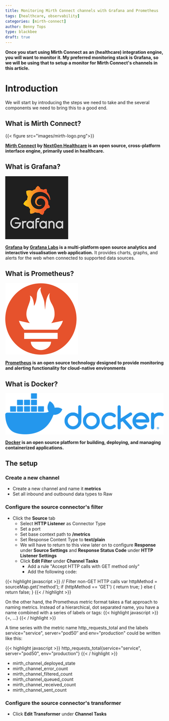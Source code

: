 ```yaml
---
title: Monitoring Mirth Connect channels with Grafana and Prometheus
tags: [healthcare, observability]
categories: [mirth-connect]
author: Benny Tops
type: blackbee
draft: true
---
```


**Once you start using Mirth Connect as an (healthcare) integration engine, you will want to monitor it. My preferred monitoring stack is Grafana, so we will be using that to setup a monitor for Mirth Connect's channels in this article.**

# Introduction

We will start by introducing the steps we need to take and the several components we need to bring this to a good end.

## What is Mirth Connect?

{{< figure src="images/mirth-logo.png">}}

**[Mirth Connect](https://www.nextgen.com/solutions/interoperability/mirth-integration-engine "Mirth Connect") by [NextGen Healthcare](https://www.nextgen.com/ "NextGen Healthcare") is an open source, cross-platform interface engine, primarily used in healthcare.**

## What is Grafana?

![Grafana Logo](images/grafana-logo.png)

**[Grafana](https://grafana.com/grafana/ "Grafana") by [Grafana Labs](https://grafana.com/ "Grafana Labs") is a multi-platform open source analytics and interactive visualisation web application.** It provides charts, graphs, and alerts for the web when connected to supported data sources.

## What is Prometheus?

![Prometheus Logo](images/prometheus-logo.svg)

**[Prometheus](https://prometheus.io/ "Prometheus") is an open source technology designed to provide monitoring and alerting functionality for cloud-native environments**

## What is Docker?

![Docker Logo](images/docker-logo.webp?width=100)

**[Docker](https://www.docker.com/ "Docker") is an open source platform for building, deploying, and managing containerized applications.**

## The setup

### Create a new channel

- Create a new channel and name it **metrics**
- Set all inbound and outbound data types to Raw

### Configure the source connector's filter

- Click the **Source** tab
    - Select **HTTP Listener** as Connector Type
    - Set a port
    - Set base context path to **/metrics**
    - Set Response Content Type to **text/plain**
    - We will have to return to this view later on to configure **Response** under **Source Settings** and **Response Status Code** under **HTTP Listener Settings**
    - Click **Edit Filter** under **Channel Tasks**
        - Add a rule "Accept HTTP calls with GET method only"
        - Add the following code:


{{< highlight javascript >}}
// Filter non-GET HTTP calls
var httpMethod = sourceMap.get('method');
if (httpMethod == 'GET') {
    return true;
} else {
    return false;
}
{{< / highlight >}}

On the other hand, the Prometheus metric format takes a flat approach to naming metrics. Instead of a hierarchical, dot separated name, you have a name combined with a series of labels or tags:
{{< highlight javascript >}}
  <metric name>{<label name>=<label value>, ...}
{{< / highlight >}}

A time series with the metric name http_requests_total and the labels service="service", server="pod50″ and env="production" could be written like this:

{{< highlight javascript >}}
http_requests_total{service="service", server="pod50", env="production"}
{{< / highlight >}}

- mirth_channel_deployed_state
- mirth_channel_error_count
- mirth_channel_filtered_count
- mirth_channel_queued_count
- mirth_channel_received_count
- mirth_channel_sent_count

### Configure the source connector's transformer

- Click **Edit Transformer** under **Channel Tasks**

